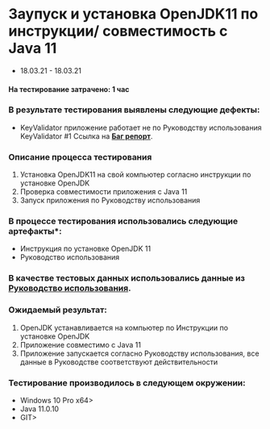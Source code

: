 # Заупуск и установка OpenJDK11 по инструкции/ совместимость с Java 11
- 18.03.21 - 18.03.21


#### На тестирование затрачено: 1 час

### В результате тестирования выявлены следующие дефекты:

- KeyValidator приложение работает не по Руководству использования KeyValidator #1
Ссылка на **[Баг репорт](https://github.com/Dmitry-30101990/DZ-JAVA-1.2/issues/1)**.


### Описание процесса тестирования

1. Установка OpenJDK11 на свой компьютер согласно инструкции по установке OpenJDK
2. Проверка совместимости приложения с Java 11
3. Запуск приложения по Руководству использования



### В процессе тестирования использовались следующие артефакты*:

- Инструкция по установке OpenJDK 11
- Руководство использования


### В качестве тестовых данных использовались данные из **[Руководство использования](https://github.com/netology-code/javaqa-homeworks/blob/master/intro/user-manual.md )**.


### Ожидаемый результат:

1. OpenJDK устанавливается на компьютер по Инструкции по установке OpenJDK
2. Приложение совместимо с Java 11
3. Приложение запускается согласно Руководству использования, все данные в Руководстве соответствуют действительности

### Тестирование производилось в следующем окружении:

- Windows 10 Pro x64>
- Java 11.0.10
- GIT>